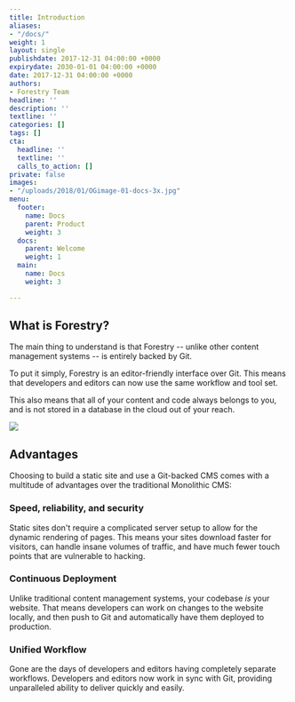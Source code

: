 ```yaml
---
title: Introduction
aliases:
- "/docs/"
weight: 1
layout: single
publishdate: 2017-12-31 04:00:00 +0000
expirydate: 2030-01-01 04:00:00 +0000
date: 2017-12-31 04:00:00 +0000
authors:
- Forestry Team
headline: ''
description: ''
textline: ''
categories: []
tags: []
cta:
  headline: ''
  textline: ''
  calls_to_action: []
private: false
images:
- "/uploads/2018/01/OGimage-01-docs-3x.jpg"
menu:
  footer:
    name: Docs
    parent: Product
    weight: 3
  docs:
    parent: Welcome
    weight: 1
  main:
    name: Docs
    weight: 3

---
```

## What is Forestry?

The main thing to understand is that Forestry -- unlike other content management systems -- is entirely backed by Git.

To put it simply, Forestry is an editor-friendly interface over Git. This means that developers and editors can now use the same workflow and tool set.

This also means that all of your content and code always belongs to you, and is not stored in a database in the cloud out of your reach.

![](/uploads/2018/09/mihai-fischer-715069-unsplash.jpg)

## Advantages

Choosing to build a static site and use a Git-backed CMS comes with a multitude of advantages over the traditional Monolithic CMS:

### Speed, reliability, and security

Static sites don't require a complicated server setup to allow for the dynamic rendering of pages. This means your sites download faster for visitors, can handle insane volumes of traffic, and have much fewer touch points that are vulnerable to hacking.

### Continuous Deployment

Unlike traditional content management systems, your codebase _is_ your website. That means developers can work on changes to the website locally, and then push to Git and automatically have them deployed to production.

### Unified Workflow

Gone are the days of developers and editors having completely separate workflows. Developers and editors now work in sync with Git, providing unparalleled ability to deliver quickly and easily.